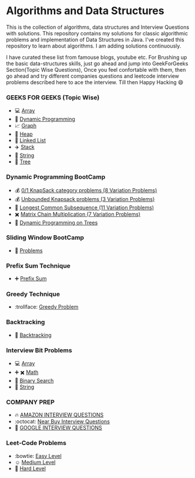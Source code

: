 # Algorithms and Data Structures
This is the collection of algorithms, data structures and Interview Questions with solutions. This repository contains my solutions for classic algorithmic problems and implementation of Data Structures in Java. I've created this repository to learn about algorithms. I am adding solutions continuously.

I have curated these list from famouse blogs, youtube etc. For Brushing up the basic data-structures skills, just go ahead and jump into GeekForGeeks Section(Topic Wise Questions), Once you feel confortable with them, then go ahead and try different companies questions and leetcode interview problems described here to ace the interview. Till then Happy Hacking :smile:


### GEEKS FOR GEEKS (Topic Wise)
- :computer: [Array](geeksforgeeks/array)
- :rowboat: [Dynamic Programming](src/com/geeksforgeeks/dynamicProgramming)
- :chart_with_upwards_trend: [Graph](src/com/geeksforgeeks/graph)
- :ship: [Heap](src/com/geeksforgeeks/heap)
- :rocket: [Linked List](src/com/geeksforgeeks/linkedlist)
- :airplane: [Stack](src/com/geeksforgeeks/stack)
- :tophat: [String](src/com/geeksforgeeks/string)
- :8ball: [Tree](src/com/geeksforgeeks/tree)

### Dynamic Programming BootCamp
- :moneybag: [0/1 KnapSack category problems (8 Variation Problems)](src/com/leetcode/year_2020/DP/zero_one_knapsack)
- :moneybag: [Unbounded Knapsack problems (3 Variation Problems)](src/com/leetcode/year_2020/DP/unbounded_knapsack)
- :twisted_rightwards_arrows: [Longest Common Subsequence (11 Variation Problems)](src/com/leetcode/year_2020/DP/longest_common_subsequence)
- :heavy_multiplication_x: [Matrix Chain Multiplication (7 Variation Problems)](src/com/leetcode/year_2020/DP/matrix_chain_multiplication)
- :evergreen_tree: [Dynamic Programming on Trees](src/com/leetcode/year_2020/DP/dynamic_programming_on_trees)

### Sliding Window BootCamp
- :door: [Problems](src/com/leetcode/year_2020/sliding_window)

### Prefix Sum Technique
- :heavy_plus_sign: [Prefix Sum](src/com/leetcode/year_2020/prefix_sum_technique)

### Greedy Technique
- :trollface: [Greedy Problem](src/com/leetcode/year_2020/Greedy)

### Backtracking 
- :twisted_rightwards_arrows: [Backtracking](src/com/leetcode/year_2020/backtracking)

### Interview Bit Problems 
- :computer: [Array](src/com/interviewbit/array)
- :heavy_plus_sign: :heavy_multiplication_x: [Math](src/com/interviewbit/math)
- :arrows_counterclockwise: [Binary Search](src/com/interviewbit/binary_search)
- :tophat: [String](src/com/interviewbit/string_parsing)

### COMPANY PREP
- :fire: [AMAZON INTERVIEW QUESTIONS](src/com/company/amazon)
- :octocat: [Near Buy Interview Questions](src/com/company/nearbuy)
- :rocket: [GOOGLE INTERVIEW QUESTIONS](src/com/company/google)

### Leet-Code Problems
- :bowtie: [Easy Level](src/com/leetcode/problems/easy)
- :relaxed: [Medium Level](src/com/leetcode/problems/medium)
- :rocket: [Hard Level](src/com/leetcode/problems/hard)
